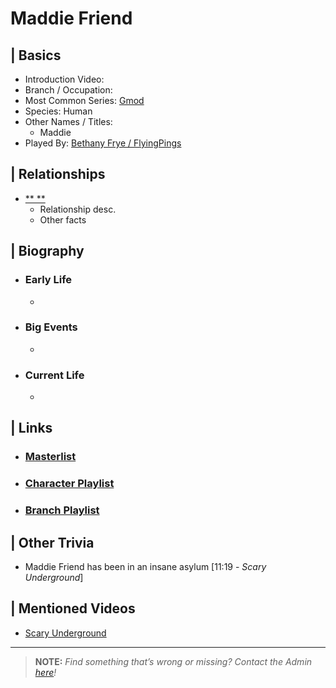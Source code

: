 # Maddie Friend 


## | Basics  
- Introduction Video: []()  
- Branch / Occupation:   
- Most Common Series: [Gmod]()  
- Species: Human  
- Other Names / Titles:   
  - Maddie  
- Played By: [Bethany Frye / FlyingPings]()  


## | Relationships  
- [** **]()  
  - Relationship desc.  
  - Other facts  


## | Biography  
- ### Early Life  
  -   
- ### Big Events  
  -   
- ### Current Life  
  -   

 
## | Links  
- ### [Masterlist]()  
- ### [Character Playlist]()  
- ### [Branch Playlist]()  


## | Other Trivia  
- Maddie Friend has been in an insane asylum [11:19 - *Scary Underground*]

## | Mentioned Videos
- [Scary Underground]()

----

> **NOTE:** *Find something that’s wrong or missing? Contact the Admin [here](./chapter_2.md)!*
